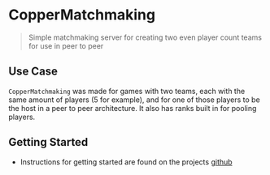# CopperMatchmaking

> Simple matchmaking server for creating two even player count teams for use in peer to peer

## Use Case

`CopperMatchmaking` was made for games with two teams, each with the same amount of players (5 for example), and for one
of those players to be the host in a peer to peer architecture. It also has ranks built in for pooling players.

## Getting Started
- Instructions for getting started are found on the projects [github](https://github.com/copperdevs/CopperMatchmaking)
